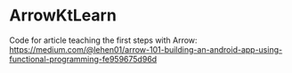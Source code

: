 # ArrowKtLearn

Code for article teaching the first steps with Arrow: https://medium.com/@lehen01/arrow-101-building-an-android-app-using-functional-programming-fe959675d96d
